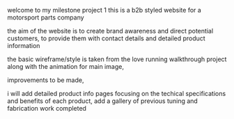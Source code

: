 welcome to my milestone project 1
this is a b2b styled website for a motorsport parts company

the aim of the website is
 to create brand awareness and direct potential customers,
to provide them with contact details and detailed product information

the basic wireframe/style is taken from the love running walkthrough  project along with the animation for main image, 

improvements to be made, 

i will add detailed product info pages focusing on the techical specifications and benefits of each product,
add a gallery of previous tuning and fabrication work completed


